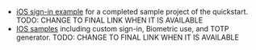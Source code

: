 * [iOS sign-in example](#) for a completed sample project of the quickstart. TODO: CHANGE TO FINAL LINK WHEN IT IS AVAILABLE
* [IOS samples](#) including custom sign-in, Biometric use, and TOTP generator. TODO: CHANGE TO FINAL LINK WHEN IT IS AVAILABLE
